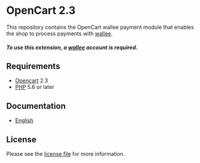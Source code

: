 # OpenCart 2.3

This repository contains the OpenCart  wallee payment module that enables the shop to process payments with [wallee](https://www.wallee.com).

##### To use this extension, a [wallee](https://www.wallee.com) account is required.

## Requirements

* [Opencart](https://www.opencart.com/) 2.3
* [PHP](http://php.net/) 5.6 or later

## Documentation

* [English](https://plugin-documentation.wallee.com/wallee-payment/opencart-2.3/1.0.23/docs/en/documentation.html)

## License

Please see the [license file](https://github.com/wallee-payment/opencart-2.3/blob/1.0.23/LICENSE) for more information.